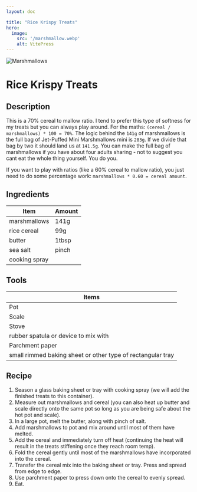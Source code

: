 ```yaml
---
layout: doc

title: "Rice Krispy Treats"
hero:
  image:
    src: '/marshmallow.webp'
    alt: VitePress
---
```

![Marshmallows](/marshmallow.webp)

# Rice Krispy Treats

## Description

This is a 70% cereal to mallow ratio. I tend to prefer this type of softness for my treats but you can always play around. For the maths: `(cereal / marshmallows) * 100 = 70%`. The logic behind the `141g` of marshmallows is the full bag of Jet-Puffed Mini Marshmallows mini is `283g`. If we divide that bag by two it should land us at `141.5g`. You can make the full bag of marshmallows if you have about four adults sharing - not to suggest you cant eat the whole thing yourself. You do you.

If you want to play with ratios (like a 60% cereal to mallow ratio), you just need to do some percentage work: `marshmallows * 0.60 = cereal amount`.


## Ingredients

| Item | Amount |
| --- | --- |
| marshmallows | 141g |
| rice cereal | 99g |
| butter | 1tbsp |
| sea salt | pinch |
| cooking spray |  |

## Tools

| Items |
| --- |
| Pot |
| Scale |
| Stove |
| rubber spatula or device to mix with |
| Parchment paper |
| small rimmed baking sheet or other type of rectangular tray |

## Recipe

1. Season a glass baking sheet or tray with cooking spray (we will add the finished treats to this container).
2. Measure out marshmallows and cereal (you can also heat up butter and scale directly onto the same pot so long as you are being safe about the hot pot and scale).
3. In a large pot, melt the butter, along with pinch of salt.
4. Add marshmallows to pot and mix around until most of them have melted.
5. Add the cereal and immediately turn off heat (continuing the heat will result in the treats stiffening once they reach room temp).
6. Fold the cereal gently until most of the marshmallows have incorporated into the cereal.
7. Transfer the cereal mix into the baking sheet or tray. Press and spread from edge to edge.
8. Use parchment paper to press down onto the cereal to evenly spread.
9. Eat.

